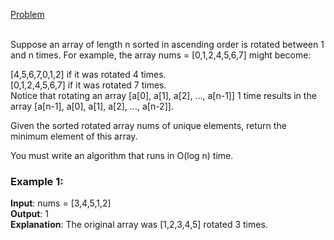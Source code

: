 [Problem](https://leetcode.com/problems/find-minimum-in-rotated-sorted-array/description/?envType=study-plan-v2&envId=top-interview-150)<br/><br/>

Suppose an array of length n sorted in ascending order is rotated between 1 and n times. For example, the array nums = [0,1,2,4,5,6,7] might become:<br/>

[4,5,6,7,0,1,2] if it was rotated 4 times.<br/>
[0,1,2,4,5,6,7] if it was rotated 7 times.<br/>
Notice that rotating an array [a[0], a[1], a[2], ..., a[n-1]] 1 time results in the array [a[n-1], a[0], a[1], a[2], ..., a[n-2]].<br/>

Given the sorted rotated array nums of unique elements, return the minimum element of this array.<br/>

You must write an algorithm that runs in O(log n) time.<br/>

 

### Example 1:

**Input**: nums = [3,4,5,1,2]<br/>
**Output**: 1<br/>
**Explanation**: The original array was [1,2,3,4,5] rotated 3 times.<br/>